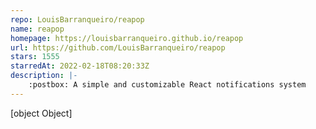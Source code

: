 ```yaml
---
repo: LouisBarranqueiro/reapop
name: reapop
homepage: https://louisbarranqueiro.github.io/reapop
url: https://github.com/LouisBarranqueiro/reapop
stars: 1555
starredAt: 2022-02-18T08:20:33Z
description: |-
    :postbox: A simple and customizable React notifications system
---
```


[object Object]
